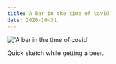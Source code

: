 ```yaml
---
title: A bar in the time of covid
date: 2020-10-31
---
```


!['A bar in the time of covid'](/53DAF7A4-8DEB-403E-B082-51E949B9EB8A_1_105_c.jpeg)

Quick sketch while getting a beer.